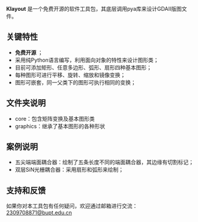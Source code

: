 **Klayout** 是一个免费开源的软件工具包，其底层调用pya库来设计GDAII版图文件。

## 关键特性

-   **免费开源** ；
-   采用纯Python语言编写，利用面向对象的特性来设计图形类；
-   目前可添加矩形、任意多边形、弧形、扇形四种基本图形；
-   每种图形可进行平移、旋转、缩放和镜像变换；
-   图形可嵌套，同一父类下的图形可执行相同的变换；
## 文件夹说明
-   core：包含矩阵变换及基本图形类
-   graphics：继承了基本图形的各种形状

## 案例说明
-  五尖端端面耦合器：绘制了五条长度不同的端面耦合器，其边缘有切割标记；
-  双层SiN光栅耦合器：采用扇形和弧形来绘制；


##  支持和反馈
如果你对本工具包有任何疑问，欢迎通过邮箱进行交流：2309708871@bupt.edu.cn
